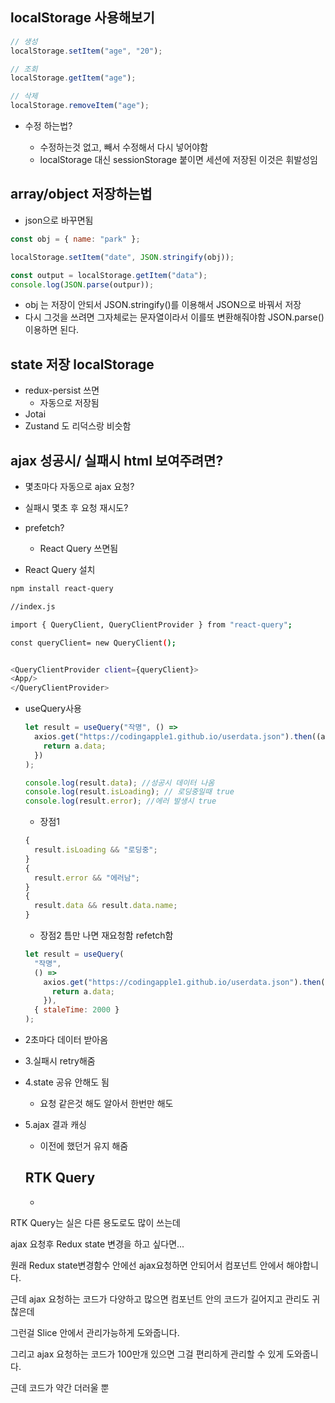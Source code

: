 ## localStorage 사용해보기

```js
// 생성
localStorage.setItem("age", "20");

// 조회
localStorage.getItem("age");

// 삭제
localStorage.removeItem("age");
```

- 수정 하는법?

  - 수정하는것 없고, 빼서 수정해서 다시 넣어야함
  - localStorage 대신 sessionStorage 붙이면 세션에 저장된 이것은 휘발성임

## array/object 저장하는법

- json으로 바꾸면됨

```js
const obj = { name: "park" };

localStorage.setItem("date", JSON.stringify(obj));

const output = localStorage.getItem("data");
console.log(JSON.parse(outpur));
```

- obj 는 저장이 안되서 JSON.stringify()를 이용해서 JSON으로 바꿔서 저장
- 다시 그것을 쓰려면 그자체로는 문자열이라서 이를또 변환해줘야함 JSON.parse()이용하면 된다.

## state 저장 localStorage

- redux-persist 쓰면
  - 자동으로 저장됨
- Jotai
- Zustand 도 리덕스랑 비슷함

## ajax 성공시/ 실패시 html 보여주려면?

- 몇초마다 자동으로 ajax 요청?
- 실패시 몇초 후 요청 재시도?
- prefetch?

  - React Query 쓰면됨

- React Query 설치

```sh
npm install react-query

//index.js

import { QueryClient, QueryClientProvider } from "react-query";

const queryClient= new QueryClient();


<QueryClientProvider client={queryClient}>
<App/>
</QueryClientProvider>
```

- useQuery사용

  ```js
  let result = useQuery("작명", () =>
    axios.get("https://codingapple1.github.io/userdata.json").then((a) => {
      return a.data;
    })
  );

  console.log(result.data); //성공시 데이터 나옴
  console.log(result.isLoading); // 로딩중일때 true
  console.log(result.error); //에러 발생시 true
  ```

  - 장점1

  ```js
  {
    result.isLoading && "로딩중";
  }
  {
    result.error && "에러남";
  }
  {
    result.data && result.data.name;
  }
  ```

  - 장점2 틈만 나면 재요청함 refetch함

  ```js
  let result = useQuery(
    "작명",
    () =>
      axios.get("https://codingapple1.github.io/userdata.json").then((a) => {
        return a.data;
      }),
    { staleTime: 2000 }
  );
  ```

- 2초마다 데이터 받아옴
- 3.실패시 retry해줌
- 4.state 공유 안해도 됨
  - 요청 같은것 해도 알아서 한번만 해도
- 5.ajax 결과 캐싱

  - 이전에 했던거 유지 해줌

  ## RTK Query

  -

RTK Query는 실은 다른 용도로도 많이 쓰는데

ajax 요청후 Redux state 변경을 하고 싶다면...

원래 Redux state변경함수 안에선 ajax요청하면 안되어서 컴포넌트 안에서 해야합니다.

근데 ajax 요청하는 코드가 다양하고 많으면 컴포넌트 안의 코드가 길어지고 관리도 귀찮은데

그런걸 Slice 안에서 관리가능하게 도와줍니다.

그리고 ajax 요청하는 코드가 100만개 있으면 그걸 편리하게 관리할 수 있게 도와줍니다.

근데 코드가 약간 더러울 뿐
